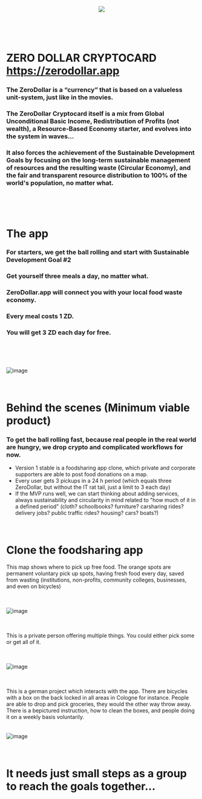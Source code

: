 <p align="center"><img src="https://user-images.githubusercontent.com/67427045/160858295-2c537c66-0809-428d-ba75-f79c2a2e89ac.png" />
</p>
<br><br><br>

# ZERO DOLLAR CRYPTOCARD https://zerodollar.app

### The ZeroDollar is a “currency” that is based on a valueless unit-system, just like in the movies.

### The ZeroDollar Cryptocard itself is a mix from Global Unconditional Basic Income, Redistribution of Profits (not wealth), a Resource-Based Economy starter, and evolves into the system in waves…

### It also forces the achievement of the Sustainable Development Goals by focusing on the long-term sustainable management of resources and the resulting waste (Circular Economy), and the fair and transparent resource distribution to 100% of the world's population, no matter what.
<br><br><br>

# The app

### For starters, we get the ball rolling and start with Sustainable Development Goal #2

### Get yourself three meals a day, no matter what.

### ZeroDollar.app will connect you with your local food waste economy.

### Every meal costs 1 ZD.

### You will get 3 ZD each day for free.
<br><br><br>

![image](https://user-images.githubusercontent.com/67427045/160861615-5635ad08-f87f-4fdd-a718-b308149f7a49.png)
<br><br><br>

# Behind the scenes (Minimum viable product)

### To get the ball rolling fast, because real people in the real world are hungry, we drop crypto and complicated workflows for now.

- Version 1 stable is a foodsharing app clone, which private and corporate supporters are able to post food donations on a map.
- Every user gets 3 pickups in a 24 h period (which equals three ZeroDollar, but without the IT rat tail, just a limit to 3 each day)
- If the MVP runs well, we can start thinking about adding services, always sustainability and circularity in mind related to "how much of it in a defined period" (cloth? schoolbooks? furniture? carsharing rides? delivery jobs? public traffic rides? housing? cars? boats?)
<br><br><br>

# Clone the foodsharing app

This map shows where to pick up free food.
The orange spots are permanent voluntary pick up spots, having fresh food every day, saved from wasting (institutions, non-profits, community colleges, businesses, and even on bicycles)
<br><br><br>

![image](https://user-images.githubusercontent.com/67427045/160886126-12bce755-7e40-4488-b5fc-21b9a047531a.png)
<br><br><br>

This is a private person offering multiple things. You could either pick some or get all of it.
<br><br><br>

![image](https://user-images.githubusercontent.com/67427045/160886381-11e9b05b-99e0-4664-b8c8-433725dbb1f0.png)
<br><br><br>

This is a german project which interacts with the app.
There are bicycles with a box on the back locked in all areas in Cologne for instance.
People are able to drop and pick groceries, they would the other way throw away.
There is a bepictured instruction, how to clean the boxes, and people doing it on a weekly basis voluntarily.
<br><br><br>
![image](https://user-images.githubusercontent.com/67427045/160888861-9deae300-9786-4fcd-94ef-f4f1f639c830.png)
<br><br><br>

# It needs just small steps as a group to reach the goals together...

